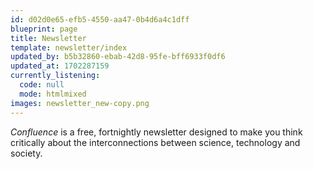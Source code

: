 ```yaml
---
id: d02d0e65-efb5-4550-aa47-0b4d6a4c1dff
blueprint: page
title: Newsletter
template: newsletter/index
updated_by: b5b32860-ebab-42d8-95fe-bff6933f0df6
updated_at: 1702287159
currently_listening:
  code: null
  mode: htmlmixed
images: newsletter_new-copy.png
---
```

*Confluence* is a free, fortnightly newsletter designed to make you think critically about the interconnections between science, technology and society.